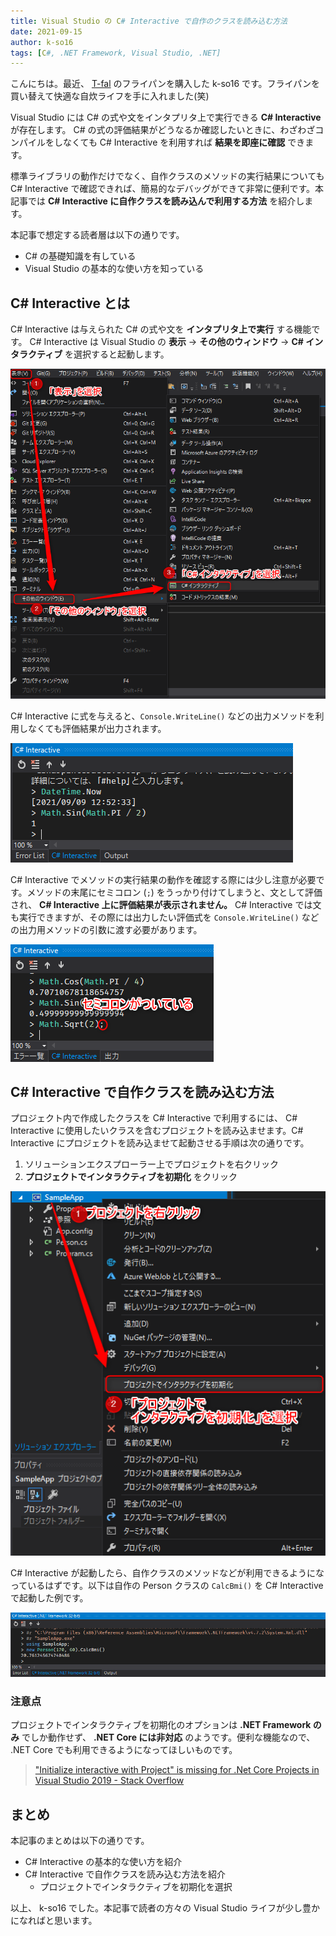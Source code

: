 ```yaml
---
title: Visual Studio の C# Interactive で自作のクラスを読み込む方法
date: 2021-09-15
author: k-so16
tags: [C#, .NET Framework, Visual Studio, .NET]
---
```


こんにちは。最近、 [T-fal](https://www.t-fal.co.jp/products/pots-pans/stackable/ingenio_royalblue_intense/) のフライパンを購入した k-so16 です。フライパンを買い替えて快適な自炊ライフを手に入れました(笑)

Visual Studio には C# の式や文をインタプリタ上で実行できる **C# Interactive** が存在します。 C# の式の評価結果がどうなるか確認したいときに、わざわざコンパイルをしなくても C# Interactive を利用すれば **結果を即座に確認** できます。

標準ライブラリの動作だけでなく、自作クラスのメソッドの実行結果についても C# Interactive で確認できれば、簡易的なデバッグができて非常に便利です。本記事では **C# Interactive に自作クラスを読み込んで利用する方法** を紹介します。

本記事で想定する読者層は以下の通りです。

- C# の基礎知識を有している
- Visual Studio の基本的な使い方を知っている

## C# Interactive とは

C# Interactive は与えられた C# の式や文を **インタプリタ上で実行** する機能です。 C# Interactive は Visual Studio の **表示** → **その他のウィンドウ** → **C# インタラクティブ** を選択すると起動します。

![](images/how-to-use-declared-class-in-cs-interactive-1.png "C# Interactive の起動手順")

C# Interactive に式を与えると、`Console.WriteLine()` などの出力メソッドを利用しなくても評価結果が出力されます。

![](images/how-to-use-declared-class-in-cs-interactive-2.png "C# Interactive の実行例")

C# Interactive でメソッドの実行結果の動作を確認する際には少し注意が必要です。メソッドの末尾にセミコロン (`;`) をうっかり付けてしまうと、文として評価され、 **C# Interactive 上に評価結果が表示されません。** C# Interactive では文も実行できますが、その際には出力したい評価式を `Console.WriteLine()` などの出力用メソッドの引数に渡す必要があります。

![](images/how-to-use-declared-class-in-cs-interactive-3.png "文として評価されて出力されない例")

## C# Interactive で自作クラスを読み込む方法

プロジェクト内で作成したクラスを C# Interactive で利用するには、 C# Interactive に使用したいクラスを含むプロジェクトを読み込ませます。C# Interactive にプロジェクトを読み込ませて起動させる手順は次の通りです。

1. ソリューションエクスプローラー上でプロジェクトを右クリック
1. **プロジェクトでインタラクティブを初期化** をクリック

![](images/how-to-use-declared-class-in-cs-interactive-4.png "C# インタラクティブにプロジェクトを読み込ませる手順")

C# Interactive が起動したら、自作クラスのメソッドなどが利用できるようになっているはずです。以下は自作の Person クラスの `CalcBmi()` を C# Interactive で起動した例です。

![](images/how-to-use-declared-class-in-cs-interactive-5.png "自作の Person クラスの `CalcBmi()` を C# Interactive で実行")


### 注意点

プロジェクトでインタラクティブを初期化のオプションは **.NET Framework のみ** でしか動作せず、 **.NET Core には非対応** のようです。便利な機能なので、 .NET Core でも利用できるようになってほしいものです。

> [&quot;Initialize interactive with Project&quot; is missing for .Net Core Projects in Visual Studio 2019 - Stack Overflow](https://stackoverflow.com/questions/56042332/initialize-interactive-with-project-is-missing-for-net-core-projects-in-visua)

## まとめ

本記事のまとめは以下の通りです。

- C# Interactive の基本的な使い方を紹介
- C# Interactive で自作クラスを読み込む方法を紹介
    - プロジェクトでインタラクティブを初期化を選択

以上、 k-so16 でした。本記事で読者の方々の Visual Studio ライフが少し豊かになればと思います。